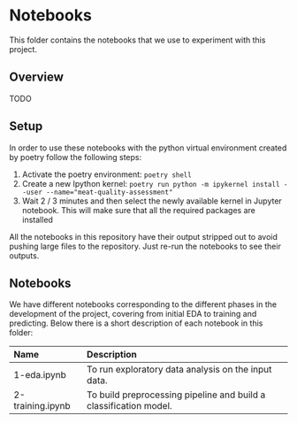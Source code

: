 # Notebooks

This folder contains the notebooks that we use to experiment with this project.

## Overview

TODO

## Setup

In order to use these notebooks with the python virtual environment created by poetry follow the following steps:

   1. Activate the poetry environment: `poetry shell`
   2. Create a new Ipython kernel: `poetry run python -m ipykernel install --user --name="meat-quality-assessment"`
   3. Wait 2 / 3 minutes and then select the newly available kernel in Jupyter notebook. This will make sure that all the required packages are installed


All the notebooks in this repository have their output stripped out to avoid pushing large files to the repository. Just re-run the notebooks to see their outputs.

## Notebooks

We have different notebooks corresponding to the different phases in the development of the project, covering from initial EDA to training and predicting. Below there is a short description of each notebook in this folder:

| Name             | Description                                                       |
| :--------------- |:----------------------------------------------------------------- |
| 1-eda.ipynb      | To run exploratory data analysis on the input data.               |
| 2-training.ipynb | To build preprocessing pipeline and build a classification model. | 
